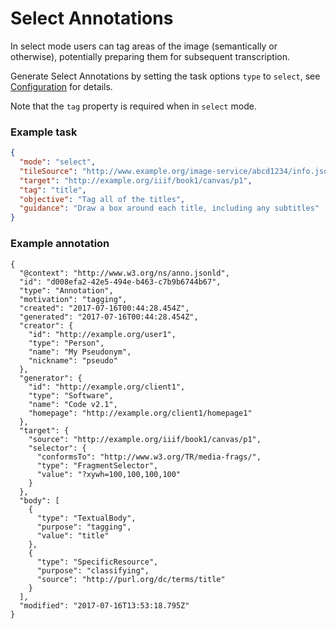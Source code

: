 # Select Annotations

In select mode users can tag areas of the image (semantically or otherwise), potentially preparing them for subsequent transcription.

Generate Select Annotations by setting the task options `type` to  `select`, see [Configuration](../configuration.md) for details.

Note that the `tag` property is required when in `select` mode.

### Example task

```json
{
  "mode": "select",
  "tileSource": "http://www.example.org/image-service/abcd1234/info.json",
  "target": "http://example.org/iiif/book1/canvas/p1",
  "tag": "title",
  "objective": "Tag all of the titles",
  "guidance": "Draw a box around each title, including any subtitles"
}
```

### Example annotation

```jsonld
{
  "@context": "http://www.w3.org/ns/anno.jsonld",
  "id": "d008efa2-42e5-494e-b463-c7b9b6744b67",
  "type": "Annotation",
  "motivation": "tagging",
  "created": "2017-07-16T00:44:28.454Z",
  "generated": "2017-07-16T00:44:28.454Z",
  "creator": {
    "id": "http://example.org/user1",
    "type": "Person",
    "name": "My Pseudonym",
    "nickname": "pseudo"
  },
  "generator": {
    "id": "http://example.org/client1",
    "type": "Software",
    "name": "Code v2.1",
    "homepage": "http://example.org/client1/homepage1"
  },
  "target": {
    "source": "http://example.org/iiif/book1/canvas/p1",
    "selector": {
      "conformsTo": "http://www.w3.org/TR/media-frags/",
      "type": "FragmentSelector",
      "value": "?xywh=100,100,100,100"
    }
  },
  "body": [
    {
      "type": "TextualBody",
      "purpose": "tagging",
      "value": "title"
    },
    {
      "type": "SpecificResource",
      "purpose": "classifying",
      "source": "http://purl.org/dc/terms/title"
    }
  ],
  "modified": "2017-07-16T13:53:18.795Z"
}
```
